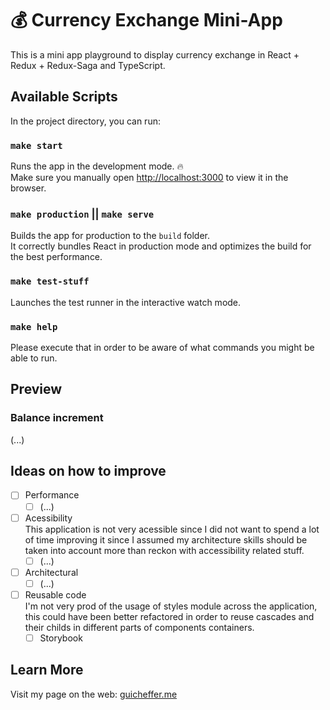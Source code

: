 # 💰 Currency Exchange Mini-App

This is a mini app playground to display currency exchange in React + Redux + Redux-Saga and TypeScript.

## Available Scripts

In the project directory, you can run:

### `make start`

Runs the app in the development mode. 🔥<br />
Make sure you manually open [http://localhost:3000](http://localhost:3000) to view it in the browser.

### `make production` || `make serve`

Builds the app for production to the `build` folder.<br />
It correctly bundles React in production mode and optimizes the build for the best performance.

### `make test-stuff`

Launches the test runner in the interactive watch mode.

### `make help`

Please execute that in order to be aware of what commands you might be able to run.

## Preview

### Balance increment
(...)

## Ideas on how to improve

- [ ] Performance <br/>
  - [ ] (...)
- [ ] Acessibility <br/>
  This application is not very acessible since I did not want to spend a lot of time improving it since I assumed my architecture skills should be taken into account more than reckon with accessibility related stuff.
  - [ ] (...)
- [ ] Architectural <br/>
  - [ ] (...)
- [ ] Reusable code <br/>
  I'm not very prod of the usage of styles module across the application, this could have been better refactored in order to reuse cascades and their childs in different parts of components containers.
  - [ ] Storybook

## Learn More

Visit my page on the web: [guicheffer.me](http://guicheffer.me)
